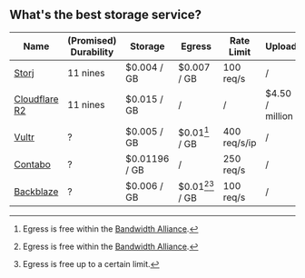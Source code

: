## What's the best storage service?

| Name | (Promised) Durability | Storage | Egress | Rate Limit | Upload | Download |
| --- | --- | --- | --- | --- | --- | --- |
| [Storj](https://www.storj.io) | 11 nines | $0.004 / GB | $0.007 / GB | 100 req/s | / | / |
| [Cloudflare R2](https://developers.cloudflare.com/r2/) | 11 nines | $0.015 / GB | / | / | $4.50 / million | $0.36 / million |
| [Vultr](https://www.vultr.com/products/object-storage/) | ? | $0.005 / GB | $0.01[^1] / GB | 400 req/s/ip | / | / |
| [Contabo](https://contabo.com/en/object-storage/) | ? | $0.01196 / GB | / | 250 req/s | / | / |
| [Backblaze](https://www.backblaze.com/cloud-storage/pricing) | ? | $0.006 / GB | $0.01[^1][^2] / GB | 100 req/s | / | $0.4 / million |

[^1]: Egress is free within the [Bandwidth Alliance](https://www.cloudflare.com/bandwidth-alliance/).
[^2]: Egress is free up to a certain limit.
